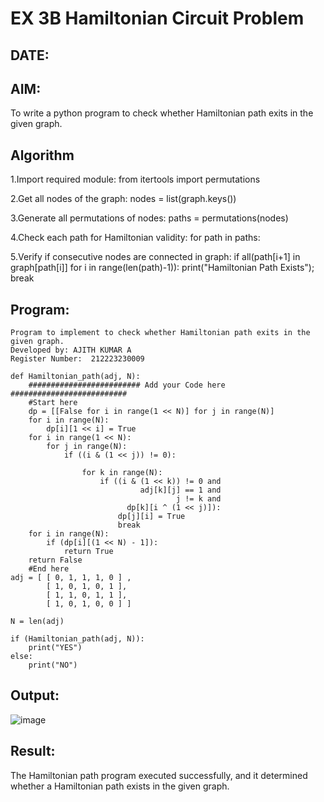 # EX 3B Hamiltonian Circuit Problem
## DATE:
## AIM:
To write a python program to check whether Hamiltonian path exits in the given graph.

## Algorithm
1.Import required module:
from itertools import permutations

2.Get all nodes of the graph:
nodes = list(graph.keys())

3.Generate all permutations of nodes:
paths = permutations(nodes)

4.Check each path for Hamiltonian validity:
for path in paths:

5.Verify if consecutive nodes are connected in graph:
if all(path[i+1] in graph[path[i]] for i in range(len(path)-1)): print("Hamiltonian Path Exists"); break

## Program:
~~~
Program to implement to check whether Hamiltonian path exits in the given graph.
Developed by: AJITH KUMAR A
Register Number:  212223230009

def Hamiltonian_path(adj, N):
    ######################### Add your Code here ##########################
    #Start here
    dp = [[False for i in range(1 << N)] for j in range(N)]
    for i in range(N):
        dp[i][1 << i] = True
    for i in range(1 << N):
        for j in range(N):
            if ((i & (1 << j)) != 0):
 
                for k in range(N):
                    if ((i & (1 << k)) != 0 and
                             adj[k][j] == 1 and
                                     j != k and
                          dp[k][i ^ (1 << j)]):
                        dp[j][i] = True
                        break
    for i in range(N):
        if (dp[i][(1 << N) - 1]):
            return True
    return False
    #End here
adj = [ [ 0, 1, 1, 1, 0 ] ,
        [ 1, 0, 1, 0, 1 ],
        [ 1, 1, 0, 1, 1 ],
        [ 1, 0, 1, 0, 0 ] ]
 
N = len(adj)
 
if (Hamiltonian_path(adj, N)):
    print("YES")
else:
    print("NO")
~~~

## Output:
![image](https://github.com/user-attachments/assets/3fdcd812-268d-47d9-bd2a-3054e92560e8)

## Result:
The Hamiltonian path program executed successfully, and it determined whether a Hamiltonian path exists in the given graph.
